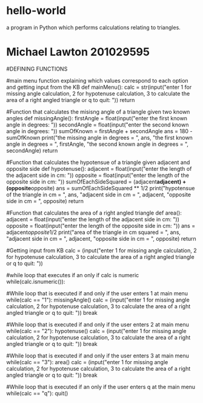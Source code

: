 # hello-world
a program in Python which performs calculations relating to triangles.
# Michael Lawton 201029595



#DEFINING FUNCTIONS

#main menu function explaining which values correspond to each option and getting input from the KB
def mainMenu():
    calc = str(input("enter 1 for missing angle calculation, 2 for hypotenuse calculation, 3 to calculate the area of a right angled triangle or q to quit: "))
    return

#Function that calculates the misisng angle of a triangle given two known angles
def missingAngle():
    firstAngle = float(input("enter the first known angle in degrees: "))
    secondAngle = float(input("enter the second known angle in degrees: "))
    sumOfKnown = firstAngle + secondAngle
    ans = 180 - sumOfKnown
    print("the missing angle in degrees = ", ans, "the first known angle in degrees = ", firstAngle, "the second known angle in degrees = ", secondAngle)
    return

#Function that calculates the hypotensue of a triangle given adjacent and opposite side
def hypotenuse():
    adjacent = float(input("enter the length of the adjacent side in cm: "))
    opposite = float(input("enter the length of the opposite side in cm:  "))
    sumOfEachSideSquared = (adjacent**adjacent) + (opposite**opposite)
    ans = sumOfEachSideSquared ** 1/2
    print("hypotensue of the triangle in cm = ", ans, "adjacent side in cm  = ", adjacent, "opposite side in cm = ", opposite)
    return

#Function that calculates the area of a right angled triangle 
def area():
    adjacent = float(input("enter the length of the adjacent side in cm: "))
    opposite = float(input("enter the length of the opposite side in cm: "))
    ans = adjacent*opposite*1/2
    print("area of the triangle in cm squared = ", ans, "adjacent side in cm = ", adjacent, "opposite side in cm = ", opposite)
    return

#Getting input from KB
calc = (input("enter 1 for missing angle calculation, 2 for hypotenuse calculation, 3 to calculate the area of a right angled triangle or q to quit: "))

#while loop that executes if an only if calc is numeric
while(calc.isnumeric()):
   


#While loop that is executed if and only if the user enters 1 at main menu
    while(calc == "1"):
        missingAngle()
        calc = (input("enter 1 for missing angle calculation, 2 for hypotenuse calculation, 3 to calculate the area of a right angled triangle or q to quit: "))
        break
       
    

#While loop that is executed if and only if the user enters 2 at main menu
    while(calc == "2"):
        hypotenuse()
        calc = (input("enter 1 for missing angle calculation, 2 for hypotenuse calculation, 3 to calculate the area of a right angled triangle or q to quit: "))
        break
       
    

#While loop that is executed if and only if the user enters 3 at main menu
    while(calc == "3"):
        area()
        calc = (input("enter 1 for missing angle calculation, 2 for hypotenuse calculation, 3 to calculate the area of a right angled triangle or q to quit: "))
        break
        

#While loop that is executed if an only if the user enters q at the main menu
    while(calc == "q"):
        quit()
